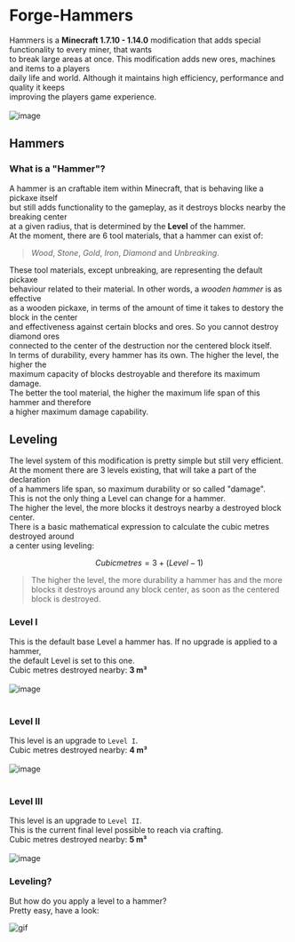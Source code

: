 # Forge-Hammers
Hammers is a **Minecraft 1.7.10 - 1.14.0** modification that adds special functionality to every miner, that wants<br>
to break large areas at once. This modification adds new ores, machines and items to a players<br>
daily life and world. Although it maintains high efficiency, performance and quality it keeps<br>
improving the players game experience.<br><br>
![image](https://user-images.githubusercontent.com/47287352/112851626-744ddf80-90ab-11eb-94e2-c7b6efcfde0e.png)


## Hammers
### What is a "Hammer"?<br>
A hammer is an craftable item within Minecraft, that is behaving like a pickaxe itself<br>
but still adds functionality to the gameplay, as it destroys blocks nearby the breaking center<br>
at a given radius, that is determined by the **Level** of the hammer.<br>
At the moment, there are 6 tool materials, that a hammer can exist of:<br>
> *Wood*, *Stone*, *Gold*, *Iron*, *Diamond* and *Unbreaking*.<br>

These tool materials, except unbreaking, are representing the default pickaxe<br>
behaviour related to their material. In other words, a *wooden hammer* is as effective<br>
as a wooden pickaxe, in terms of the amount of time it takes to destory the block in the center<br>
and effectiveness against certain blocks and ores. So you cannot destroy diamond ores<br>
connected to the center of the destruction nor the centered block itself.<br>
In terms of durability, every hammer has its own. The higher the level, the higher the<br>
maximum capacity of blocks destroyable and therefore its maximum damage.<br>
The better the tool material, the higher the maximum life span of this hammer and therefore<br>
a higher maximum damage capability.<br>

## Leveling
The level system of this modification is pretty simple but still very efficient.<br>
At the moment there are 3 levels existing, that will take a part of the declaration<br>
of a hammers life span, so maximum durability or so called "damage".<br>
This is not the only thing a Level can change for a hammer.<br>
The higher the level, the more blocks it destroys nearby a destroyed block center.<br>
There is a basic mathematical expression to calculate the cubic metres destroyed around<br>
a center using leveling:
```math
Cubic metres = 3 + (Level - 1)
```
> The higher the level, the more durability a hammer has and the more blocks it destroys
> around any block center, as soon as the centered block is destroyed.

### Level I
This is the default base Level a hammer has. If no upgrade is applied to a hammer,<br>
the default Level is set to this one.<br>
Cubic metres destroyed nearby: **3 m³**<br><br>
![image](https://user-images.githubusercontent.com/47287352/112857096-cc3b1500-90b0-11eb-9f8a-8c49f4749310.png)
<br><br>
### Level II
This level is an upgrade to `Level I`.<br>
Cubic metres destroyed nearby: **4 m³**<br><br>
![image](https://user-images.githubusercontent.com/47287352/112857155-d9580400-90b0-11eb-8841-ec3b00502a2d.png)
<br><br>
### Level III
This level is an upgrade to `Level II`.<br>
This is the current final level possible to reach via crafting.<br>
Cubic metres destroyed nearby: **5 m³**<br><br>
![image](https://user-images.githubusercontent.com/47287352/112857220-ebd23d80-90b0-11eb-922a-f08815959d2f.png)

### Leveling?
But how do you apply a level to a hammer?<br>
Pretty easy, have a look:<br>

![gif](https://i.gyazo.com/0abf97c2574ee83fbea6bdaf168992be.gif)



